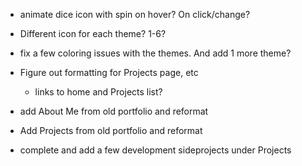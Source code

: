 - animate dice icon with spin on hover? On click/change?
- Different icon for each theme? 1-6?
- fix a few coloring issues with the themes. And add 1 more theme?

- Figure out formatting for Projects page, etc
    - links to home and Projects list?

- add About Me from old portfolio and reformat
- Add Projects from old portfolio and reformat

- complete and add a few development sideprojects under Projects
